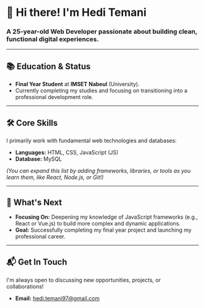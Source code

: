 # 👋 Hi there! I'm Hedi Temani

### A 25-year-old **Web Developer** passionate about building clean, functional digital experiences.

---

## 📚 Education & Status

* **Final Year Student** at **IMSET Nabeul** (University).
* Currently completing my studies and focusing on transitioning into a professional development role.

---

## 🛠️ Core Skills

I primarily work with fundamental web technologies and databases:

* **Languages:** HTML, CSS, JavaScript (JS)
* **Database:** MySQL

*(You can expand this list by adding frameworks, libraries, or tools as you learn them, like React, Node.js, or Git!)*

---

## 🌱 What's Next

* **Focusing On:** Deepening my knowledge of JavaScript frameworks (e.g., React or Vue.js) to build more complex and dynamic applications.
* **Goal:** Successfully completing my final year project and launching my professional career.

---

## 📬 Get In Touch

I'm always open to discussing new opportunities, projects, or collaborations!

* **Email:** hedi.temani97@gmail.com
